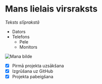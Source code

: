 # Mans lielais virsraksts

*Teksts slīprakstā*

* Dators
* Telefons
	* Pele
	* Monitors

![Mana bilde](https://pbs.twimg.com/tweet_video_thumb/C34h-HpVMAEgAGc.jpg)

- [x] Pirmā projekta uzsākšana
- [x] Izgrūšana uz GitHub
- [x] Projekta pabeigšana

